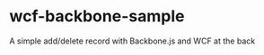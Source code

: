 wcf-backbone-sample
===================

A simple add/delete record with Backbone.js and WCF at the back
